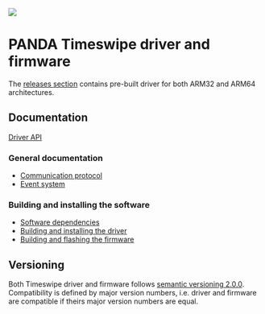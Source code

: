 ![](https://github.com/panda-official/timeswipe/workflows/Build%20Linux%20Packages/badge.svg)

# PANDA Timeswipe driver and firmware

The [releases section](https://github.com/panda-official/timeswipe/releases)
contains pre-built driver for both ARM32 and ARM64 architectures.

## Documentation

[Driver API](https://panda-official.github.io/timeswipe/index.html)

### General documentation

- [Communication protocol](doc/CommunicationProtocol.md)
- [Event system](doc/EventSystem.md)

### Building and installing the software

- [Software dependencies](doc/SoftwareDependencies.md)
- [Building and installing the driver](doc/driver/install.md)
- [Building and flashing the firmware](doc/firmware/install.md)

## Versioning

Both Timeswipe driver and firmware follows [semantic versioning 2.0.0][semver].
Compatibility is defined by major version numbers, i.e. driver and firmware are
compatible if theirs major version numbers are equal.

[semver]: https://semver.org/spec/v2.0.0.html
